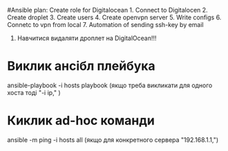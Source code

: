 #Ansible plan:
    Create role for Digitalocean
        1. Connect to Digitalocen
        2. Create droplet
        3. Create users
        4. Create openvpn server
        5. Write configs
        6. Connetc to vpn from local
        7. Automation of sending ssh-key by email


1) Навчитися видаляти дроплет на DigitalOcean!!!

# Виклик ансібл плейбука

ansible-playbook -i hosts playbook (якщо треба викликати для одного хоста тоді "-i ip," ) 

# Киклик ad-hoc команди

ansible -m ping -i hosts all (якщо для конкретного сервера "192.168.1.1,")